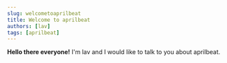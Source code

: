 ```yaml
---
slug: welcometoaprilbeat
title: Welcome to aprilbeat
authors: [lav]
tags: [aprilbeat]
---
```


**Hello there everyone!** I'm lav and I would like to talk to you about aprilbeat.
